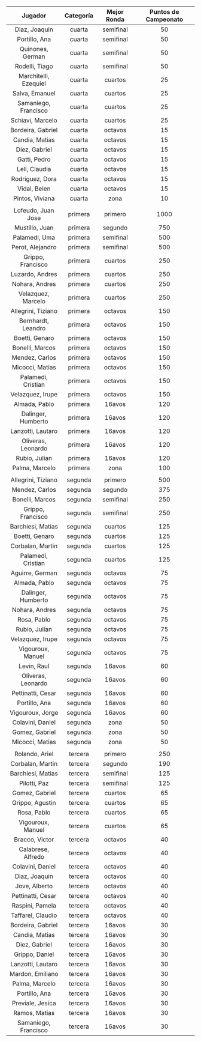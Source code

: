 |        Jugador        |  Categoría  |  Mejor Ronda  |  Puntos de Campeonato  |
|:---------------------:|:-----------:|:-------------:|:----------------------:|
|     Diaz, Joaquin     |   cuarta    |   semifinal   |           50           |
|     Portillo, Ana     |   cuarta    |   semifinal   |           50           |
|   Quinones, German    |   cuarta    |   semifinal   |           50           |
|    Rodelli, Tiago     |   cuarta    |   semifinal   |           50           |
| Marchitelli, Ezequiel |   cuarta    |    cuartos    |           25           |
|    Salva, Emanuel     |   cuarta    |    cuartos    |           25           |
| Samaniego, Francisco  |   cuarta    |    cuartos    |           25           |
|   Schiavi, Marcelo    |   cuarta    |    cuartos    |           25           |
|   Bordeira, Gabriel   |   cuarta    |    octavos    |           15           |
|    Candia, Matias     |   cuarta    |    octavos    |           15           |
|     Diez, Gabriel     |   cuarta    |    octavos    |           15           |
|     Gatti, Pedro      |   cuarta    |    octavos    |           15           |
|     Lell, Claudia     |   cuarta    |    octavos    |           15           |
|    Rodriguez, Dora    |   cuarta    |    octavos    |           15           |
|     Vidal, Belen      |   cuarta    |    octavos    |           15           |
|    Pintos, Viviana    |   cuarta    |     zona      |           10           |
|                       |             |               |                        |
|  Lofeudo, Juan Jose   |   primera   |    primero    |          1000          |
|    Mustillo, Juan     |   primera   |    segundo    |          750           |
|     Palamedi, Uma     |   primera   |   semifinal   |          500           |
|   Perot, Alejandro    |   primera   |   semifinal   |          500           |
|   Grippo, Francisco   |   primera   |    cuartos    |          250           |
|    Luzardo, Andres    |   primera   |    cuartos    |          250           |
|    Nohara, Andres     |   primera   |    cuartos    |          250           |
|  Velazquez, Marcelo   |   primera   |    cuartos    |          250           |
|  Allegrini, Tiziano   |   primera   |    octavos    |          150           |
|  Bernhardt, Leandro   |   primera   |    octavos    |          150           |
|    Boetti, Genaro     |   primera   |    octavos    |          150           |
|    Bonelli, Marcos    |   primera   |    octavos    |          150           |
|    Mendez, Carlos     |   primera   |    octavos    |          150           |
|    Micocci, Matias    |   primera   |    octavos    |          150           |
|  Palamedi, Cristian   |   primera   |    octavos    |          150           |
|   Velazquez, Irupe    |   primera   |    octavos    |          150           |
|     Almada, Pablo     |   primera   |    16avos     |          120           |
|  Dalinger, Humberto   |   primera   |    16avos     |          120           |
|   Lanzotti, Lautaro   |   primera   |    16avos     |          120           |
|  Oliveras, Leonardo   |   primera   |    16avos     |          120           |
|     Rubio, Julian     |   primera   |    16avos     |          120           |
|    Palma, Marcelo     |   primera   |     zona      |          100           |
|                       |             |               |                        |
|  Allegrini, Tiziano   |   segunda   |    primero    |          500           |
|    Mendez, Carlos     |   segunda   |    segundo    |          375           |
|    Bonelli, Marcos    |   segunda   |   semifinal   |          250           |
|   Grippo, Francisco   |   segunda   |   semifinal   |          250           |
|   Barchiesi, Matias   |   segunda   |    cuartos    |          125           |
|    Boetti, Genaro     |   segunda   |    cuartos    |          125           |
|   Corbalan, Martin    |   segunda   |    cuartos    |          125           |
|  Palamedi, Cristian   |   segunda   |    cuartos    |          125           |
|    Aguirre, German    |   segunda   |    octavos    |           75           |
|     Almada, Pablo     |   segunda   |    octavos    |           75           |
|  Dalinger, Humberto   |   segunda   |    octavos    |           75           |
|    Nohara, Andres     |   segunda   |    octavos    |           75           |
|      Rosa, Pablo      |   segunda   |    octavos    |           75           |
|     Rubio, Julian     |   segunda   |    octavos    |           75           |
|   Velazquez, Irupe    |   segunda   |    octavos    |           75           |
|   Vigouroux, Manuel   |   segunda   |    octavos    |           75           |
|      Levin, Raul      |   segunda   |    16avos     |           60           |
|  Oliveras, Leonardo   |   segunda   |    16avos     |           60           |
|   Pettinatti, Cesar   |   segunda   |    16avos     |           60           |
|     Portillo, Ana     |   segunda   |    16avos     |           60           |
|   Vigouroux, Jorge    |   segunda   |    16avos     |           60           |
|   Colavini, Daniel    |   segunda   |     zona      |           50           |
|    Gomez, Gabriel     |   segunda   |     zona      |           50           |
|    Micocci, Matias    |   segunda   |     zona      |           50           |
|                       |             |               |                        |
|    Rolando, Ariel     |   tercera   |    primero    |          250           |
|   Corbalan, Martin    |   tercera   |    segundo    |          190           |
|   Barchiesi, Matias   |   tercera   |   semifinal   |          125           |
|     Pilotti, Paz      |   tercera   |   semifinal   |          125           |
|    Gomez, Gabriel     |   tercera   |    cuartos    |           65           |
|    Grippo, Agustin    |   tercera   |    cuartos    |           65           |
|      Rosa, Pablo      |   tercera   |    cuartos    |           65           |
|   Vigouroux, Manuel   |   tercera   |    cuartos    |           65           |
|    Bracco, Victor     |   tercera   |    octavos    |           40           |
|  Calabrese, Alfredo   |   tercera   |    octavos    |           40           |
|   Colavini, Daniel    |   tercera   |    octavos    |           40           |
|     Diaz, Joaquin     |   tercera   |    octavos    |           40           |
|     Jove, Alberto     |   tercera   |    octavos    |           40           |
|   Pettinatti, Cesar   |   tercera   |    octavos    |           40           |
|    Raspini, Pamela    |   tercera   |    octavos    |           40           |
|   Taffarel, Claudio   |   tercera   |    octavos    |           40           |
|   Bordeira, Gabriel   |   tercera   |    16avos     |           30           |
|    Candia, Matias     |   tercera   |    16avos     |           30           |
|     Diez, Gabriel     |   tercera   |    16avos     |           30           |
|    Grippo, Daniel     |   tercera   |    16avos     |           30           |
|   Lanzotti, Lautaro   |   tercera   |    16avos     |           30           |
|   Mardon, Emiliano    |   tercera   |    16avos     |           30           |
|    Palma, Marcelo     |   tercera   |    16avos     |           30           |
|     Portillo, Ana     |   tercera   |    16avos     |           30           |
|   Previale, Jesica    |   tercera   |    16avos     |           30           |
|     Ramos, Matias     |   tercera   |    16avos     |           30           |
| Samaniego, Francisco  |   tercera   |    16avos     |           30           |